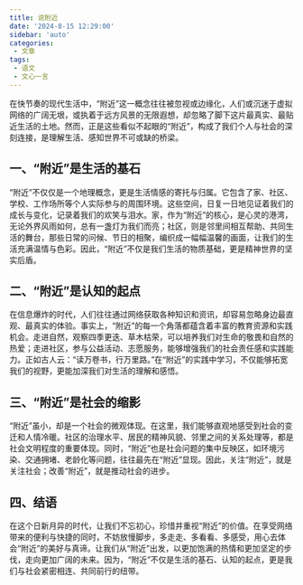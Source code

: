 ```yaml
---
title: 说附近
date: '2024-8-15 12:29:00'
sidebar: 'auto'
categories:
 - 文章
tags:
 - 语文
 - 文心一言
---
```

在快节奏的现代生活中，“附近”这一概念往往被忽视或边缘化，人们或沉迷于虚拟网络的广阔无垠，或执着于远方风景的无限遐想，却忽略了脚下这片最真实、最贴近生活的土地。然而，正是这些看似不起眼的“附近”，构成了我们个人与社会的深刻连接，是理解生活、感知世界不可或缺的桥梁。

## 一、“附近”是生活的基石

“附近”不仅仅是一个地理概念，更是生活情感的寄托与归属。它包含了家、社区、学校、工作场所等个人实际参与的周围环境。这些空间，日复一日地见证着我们的成长与变化，记录着我们的欢笑与泪水。家，作为“附近”的核心，是心灵的港湾，无论外界风雨如何，总有一盏灯为我们而亮；社区，则是邻里间相互帮助、共同生活的舞台，那些日常的问候、节日的相聚，编织成一幅幅温馨的画面，让我们的生活充满温情与色彩。因此，“附近”不仅是我们生活的物质基础，更是精神世界的坚实后盾。

## 二、“附近”是认知的起点

在信息爆炸的时代，人们往往通过网络获取各种知识和资讯，却容易忽略身边最直观、最真实的体验。事实上，“附近”的每一个角落都蕴含着丰富的教育资源和实践机会。走进自然，观察四季更迭、草木枯荣，可以培养我们对生命的敬畏和自然的热爱；走进社区，参与公益活动、志愿服务，能够增强我们的社会责任感和实践能力。正如古人云：“读万卷书，行万里路。”在“附近”的实践中学习，不仅能够拓宽我们的视野，更能加深我们对生活的理解和感悟。

## 三、“附近”是社会的缩影

“附近”虽小，却是一个社会的微观体现。在这里，我们能够直观地感受到社会的变迁和人情冷暖。社区的治理水平、居民的精神风貌、邻里之间的关系处理等，都是社会文明程度的重要体现。同时，“附近”也是社会问题的集中反映区，如环境污染、交通拥堵、老龄化等问题，往往最先在“附近”显现。因此，关注“附近”，就是关注社会；改善“附近”，就是推动社会的进步。

## 四、结语

在这个日新月异的时代，让我们不忘初心，珍惜并重视“附近”的价值。在享受网络带来的便利与快捷的同时，不妨放慢脚步，多走走、多看看、多感受，用心去体会“附近”的美好与真谛。让我们从“附近”出发，以更加饱满的热情和更加坚定的步伐，走向更加广阔的未来。因为，“附近”不仅是生活的基石、认知的起点，更是我们与社会紧密相连、共同前行的纽带。
